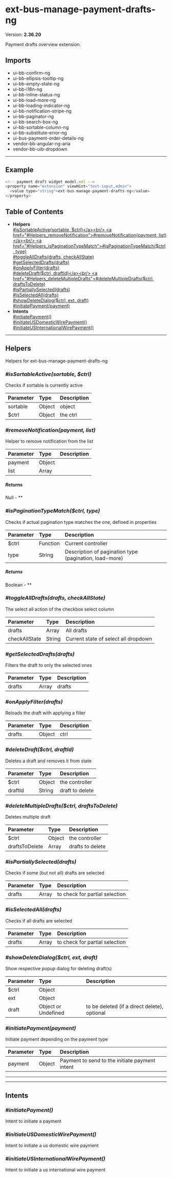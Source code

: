 # ext-bus-manage-payment-drafts-ng


Version: **2.36.20**

Payment drafts overview extension.

## Imports

* ui-bb-confirm-ng
* ui-bb-ellipsis-tooltip-ng
* ui-bb-empty-state-ng
* ui-bb-i18n-ng
* ui-bb-inline-status-ng
* ui-bb-load-more-ng
* ui-bb-loading-indicator-ng
* ui-bb-notification-stripe-ng
* ui-bb-paginator-ng
* ui-bb-search-box-ng
* ui-bb-sortable-column-ng
* ui-bb-substitute-error-ng
* ui-bus-payment-order-details-ng
* vendor-bb-angular-ng-aria
* vendor-bb-uib-dropdown

---

## Example

```javascript
<!-- payment draft widget model.xml -->
<property name="extension" viewHint="text-input,admin">
  <value type="string">ext-bus-manage-payment-drafts-ng</value>
</property>
```

## Table of Contents
- **Helpers**<br/>    <a href="#Helpers_isSortableActive">#isSortableActive(sortable, $ctrl)</a><br/>    <a href="#Helpers_removeNotification">#removeNotification(payment, list)</a><br/>    <a href="#Helpers_isPaginationTypeMatch">#isPaginationTypeMatch($ctrl, type)</a><br/>    <a href="#Helpers_toggleAllDrafts">#toggleAllDrafts(drafts, checkAllState)</a><br/>    <a href="#Helpers_getSelectedDrafts">#getSelectedDrafts(drafts)</a><br/>    <a href="#Helpers_onApplyFilter">#onApplyFilter(drafts)</a><br/>    <a href="#Helpers_deleteDraft">#deleteDraft($ctrl, draftId)</a><br/>    <a href="#Helpers_deleteMultipleDrafts">#deleteMultipleDrafts($ctrl, draftsToDelete)</a><br/>    <a href="#Helpers_isPartiallySelected">#isPartiallySelected(drafts)</a><br/>    <a href="#Helpers_isSelectedAll">#isSelectedAll(drafts)</a><br/>    <a href="#Helpers_showDeleteDialog">#showDeleteDialog($ctrl, ext, draft)</a><br/>    <a href="#Helpers_initiatePayment">#initiatePayment(payment)</a><br/>
- **Intents**<br/>    <a href="#Intents_initiatePayment">#initiatePayment()</a><br/>    <a href="#Intents_initiateUSDomesticWirePayment">#initiateUSDomesticWirePayment()</a><br/>    <a href="#Intents_initiateUSInternationalWirePayment">#initiateUSInternationalWirePayment()</a><br/>

---

## Helpers

Helpers for ext-bus-manage-payment-drafts-ng

### <a name="Helpers_isSortableActive"></a>*#isSortableActive(sortable, $ctrl)*

Checks if sortable is currently active

| Parameter | Type | Description |
| :-- | :-- | :-- |
| sortable | Object | object |
| $ctrl | Object | the ctrl |

### <a name="Helpers_removeNotification"></a>*#removeNotification(payment, list)*

Helper to remove notification from the list

| Parameter | Type | Description |
| :-- | :-- | :-- |
| payment | Object |  |
| list | Array |  |

##### Returns

Null - **

### <a name="Helpers_isPaginationTypeMatch"></a>*#isPaginationTypeMatch($ctrl, type)*

Checks if actual pagination type matches the one, defined in properties

| Parameter | Type | Description |
| :-- | :-- | :-- |
| $ctrl | Function | Current controller |
| type | String | Description of pagination type (pagination, load-more) |

##### Returns

Boolean - **

### <a name="Helpers_toggleAllDrafts"></a>*#toggleAllDrafts(drafts, checkAllState)*

The select all action of the checkbox select column

| Parameter | Type | Description |
| :-- | :-- | :-- |
| drafts | Array | All drafts |
| checkAllState | String | Current state of select all dropdown |

### <a name="Helpers_getSelectedDrafts"></a>*#getSelectedDrafts(drafts)*

Filters the draft to only the selected ones

| Parameter | Type | Description |
| :-- | :-- | :-- |
| drafts | Array | drafts |

### <a name="Helpers_onApplyFilter"></a>*#onApplyFilter(drafts)*

Reloads the draft with applying a filter

| Parameter | Type | Description |
| :-- | :-- | :-- |
| drafts | Object | ctrl |

### <a name="Helpers_deleteDraft"></a>*#deleteDraft($ctrl, draftId)*

Deletes a draft and removes it from state

| Parameter | Type | Description |
| :-- | :-- | :-- |
| $ctrl | Object | the controller |
| draftId | String | draft to delete |

### <a name="Helpers_deleteMultipleDrafts"></a>*#deleteMultipleDrafts($ctrl, draftsToDelete)*

Deletes multiple draft

| Parameter | Type | Description |
| :-- | :-- | :-- |
| $ctrl | Object | the controller |
| draftsToDelete | Array | drafts to delete |

### <a name="Helpers_isPartiallySelected"></a>*#isPartiallySelected(drafts)*

Checks if some (but not all) drafts are selected

| Parameter | Type | Description |
| :-- | :-- | :-- |
| drafts | Array | to check for partial selection |

### <a name="Helpers_isSelectedAll"></a>*#isSelectedAll(drafts)*

Checks if all drafts are selected

| Parameter | Type | Description |
| :-- | :-- | :-- |
| drafts | Array | to check for partial selection |

### <a name="Helpers_showDeleteDialog"></a>*#showDeleteDialog($ctrl, ext, draft)*

Show respective popup dialog for deleting draft(s)

| Parameter | Type | Description |
| :-- | :-- | :-- |
| $ctrl | Object |  |
| ext | Object |  |
| draft | Object or Undefined | to be deleted (if a direct delete), optional |

### <a name="Helpers_initiatePayment"></a>*#initiatePayment(payment)*

Initiate payment depending on the payment type

| Parameter | Type | Description |
| :-- | :-- | :-- |
| payment | Object | Payment to send to the initiate payment intent |

---

---

## Intents


### <a name="Intents_initiatePayment"></a>*#initiatePayment()*

Intent to initiate a payment

### <a name="Intents_initiateUSDomesticWirePayment"></a>*#initiateUSDomesticWirePayment()*

Intent to initiate a us domestic wire payment

### <a name="Intents_initiateUSInternationalWirePayment"></a>*#initiateUSInternationalWirePayment()*

Intent to initiate a us international wire payment

